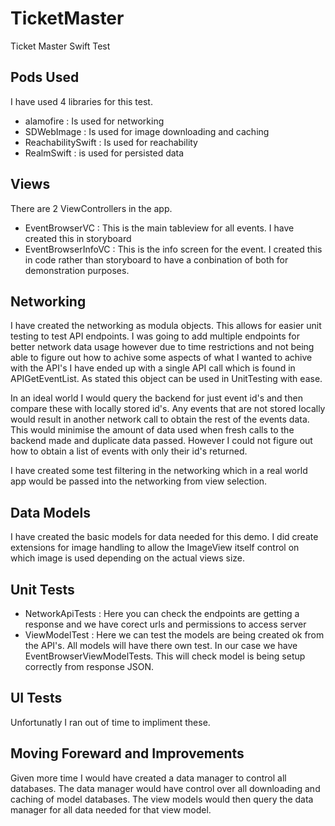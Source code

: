 # TicketMaster
Ticket Master Swift Test

## Pods Used

I have used 4 libraries for this test.

- alamofire : Is used for networking
- SDWebImage : Is used for image downloading and caching
- ReachabilitySwift : Is used for reachability
- RealmSwift : is used for persisted data

## Views

There are 2 ViewControllers in the app.  

- EventBrowserVC : This is the main tableview for all events.  I have created this in storyboard
- EventBrowserInfoVC : This is the info screen for the event.  I created this in code rather than storyboard to have a conbination of both for demonstration purposes.

## Networking

I have created the networking as modula objects.  This allows for easier unit testing to test API endpoints.  I was going to add multiple endpoints for better network data usage however due to time restrictions and not being able to figure out how to achive some aspects of what I wanted to achive with the API's I have ended up with a single API call which is found in APIGetEventList.  As stated this object can be used in UnitTesting with ease.

In an ideal world I would query the backend for just event id's and then compare these with locally stored id's.  Any events that are not stored locally would result in another network call to obtain the rest of the events data.  This would minimise the amount of data used when fresh calls to the backend made and duplicate data passed. However I could not figure out how to obtain a list of events with only their id's returned.

I have created some test filtering in the networking which in a real world app would be passed into the networking from view selection.

## Data Models

I have created the basic models for data needed for this demo.  I did create extensions for image handling to allow the ImageView itself control on which image is used depending on the actual views size.

## Unit Tests

- NetworkApiTests : Here you can check the endpoints are getting a response and we have corect urls and permissions to access server
- ViewModelTest : Here we can test the models are being created ok from the API's.  All models will have there own test.  In our case we have EventBrowserViewModelTests.  This will check model is being setup correctly from response JSON.

## UI Tests

Unfortunatly I ran out of time to impliment these.

## Moving Foreward and Improvements

Given more time I would have created a data manager to control all databases.  The data manager would have control over all downloading and caching of model databases.  The view models would then query the data manager for all data needed for that view model.


